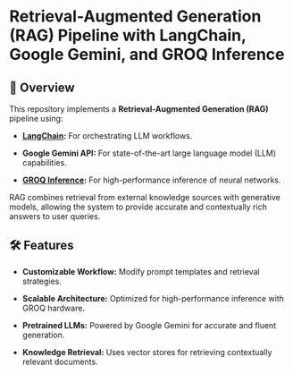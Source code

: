 # Retrieval-Augmented Generation (RAG) Pipeline with LangChain, Google Gemini, and GROQ Inference

## 🚀 Overview

This repository implements a **Retrieval-Augmented Generation (RAG)** pipeline using:

- **[LangChain](https://github.com/hwchase17/langchain):** For orchestrating LLM workflows.
  
- **Google Gemini API:** For state-of-the-art large language model (LLM) capabilities.
  
- **[GROQ Inference](https://groq.com):** For high-performance inference of neural networks.


RAG combines retrieval from external knowledge sources with generative models, allowing the system to provide accurate and contextually rich answers to user queries.


## 🛠️ Features
 
- **Customizable Workflow:** Modify prompt templates and retrieval strategies.
  
- **Scalable Architecture:** Optimized for high-performance inference with GROQ hardware.
  
- **Pretrained LLMs:** Powered by Google Gemini for accurate and fluent generation.
  
- **Knowledge Retrieval:** Uses vector stores for retrieving contextually relevant documents.
 
